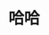 <!--
 * @Author: xiaminxi 
 * @Date: 2020-05-08 22:38:30
 * @LastEditors: xiaminxi
 * @LastEditTime: 2020-05-08 23:11:37
 * @Description: 项目说明文件
 -->

# 哈哈  